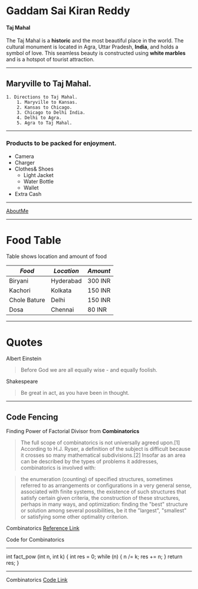 # Gaddam Sai Kiran Reddy
#### Taj Mahal

The Taj Mahal is a **historic** and the most beautiful place in the world. The cultural monument is located in Agra, Uttar Pradesh, **India**, and holds a symbol of love. This seamless beauty is constructed using **white marbles** and is a hotspot of tourist attraction.

---
## Maryville to Taj Mahal.
    1. Directions to Taj Mahal.
        1. Maryville to Kansas.
        2. Kansas to Chicago.
        3. Chicago to Delhi India.
        4. Delhi to Agra.
        5. Agra to Taj Mahal.
---
 ### Products to be packed for enjoyment.
* Camera
* Charger
*  Clothes& Shoes
    * Light Jacket
    * Water Bottle
    * Wallet
* Extra Cash
---

[AboutMe](AboutMe.md)

---

# Food Table

Table shows location and amount of food

| *Food*                  | *Location*        | *Amount*           |
| ----------------------- | ----------------- | ------------------ |
| Biryani                 | Hyderabad         | 300 INR            |
| Kachori                 | Kolkata           | 150 INR            |
| Chole Bature            | Delhi             | 150 INR            |
| Dosa                    | Chennai           | 80 INR             |

---

# Quotes

Albert Einstein

> Before God we are all equally wise - and equally foolish.

Shakespeare

> Be great in act, as you have been in thought.

---

## Code Fencing

Finding Power of Factorial Divisor from **Combinatorics**

> The full scope of combinatorics is not universally agreed upon.[1] According to H.J. Ryser, a definition of the subject is difficult because it crosses so many mathematical subdivisions.[2] Insofar as an area can be described by the types of problems it addresses, combinatorics is involved with:

> the enumeration (counting) of specified structures, sometimes referred to as arrangements or configurations in a very general sense, associated with finite systems,
> the existence of such structures that satisfy certain given criteria,
> the construction of these structures, perhaps in many ways, and
> optimization: finding the "best" structure or solution among several possibilities, be it the "largest", "smallest" or satisfying some other optimality criterion.

Combinatorics [Reference Link](https://en.wikipedia.org/wiki/Combinatorics)

Code for Combinatorics

---

int fact_pow (int n, int k) 
{
int res = 0;
while (n) 
{
 n /= k;
 res += n;
}
return res;
}

---

Combinatorics [Code Link](https://cp-algorithms.com/algebra/factorial-divisors.html)





